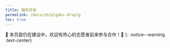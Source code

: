 ```yaml
---
title: 插件开发
permalink: /docs/zh/plgdev-drvplg
toc: true
---
```


🚧 本页面仍在建设中，欢迎有热心的志愿者前来参与合作！🚧
{: .notice--warning .text-center}
